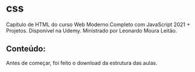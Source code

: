 # css
Capítulo de HTML do curso Web Moderno Completo com JavaScript 2021 + Projetos.
Disponível na Udemy.
Ministrado por Leonardo Moura Leitão.

## Conteúdo:

Antes de começar, foi feito o download da estrutura das aulas.
